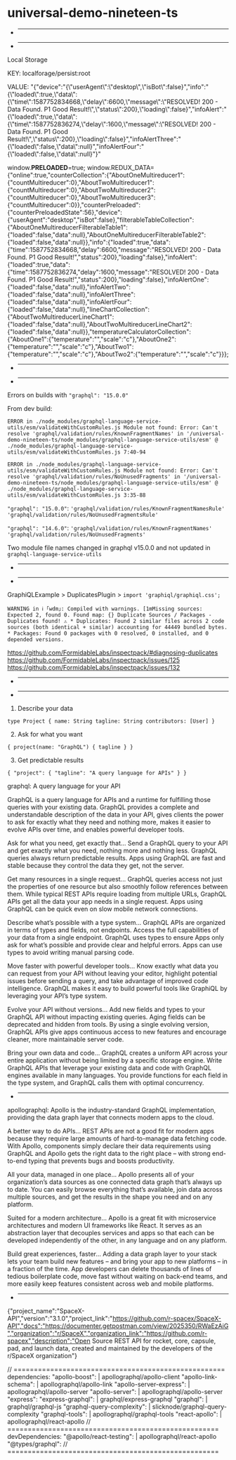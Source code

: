 # universal-demo-nineteen-ts

* ----------------------------------------
* ----------------------------------------

Local Storage

KEY:
localforage/persist:root

VALUE:
"{\"device\":\"{\\\"userAgent\\\":\\\"desktop\\\",\\\"isBot\\\":false}\",\"info\":\"{\\\"loaded\\\":true,\\\"data\\\":{\\\"time\\\":1587752834668,\\\"delay\\\":6600,\\\"message\\\":\\\"RESOLVED! 200 - Data Found. P1 Good Result!\\\",\\\"status\\\":200},\\\"loading\\\":false}\",\"infoAlert\":\"{\\\"loaded\\\":true,\\\"data\\\":{\\\"time\\\":1587752836274,\\\"delay\\\":1600,\\\"message\\\":\\\"RESOLVED! 200 - Data Found. P1 Good Result!\\\",\\\"status\\\":200},\\\"loading\\\":false}\",\"infoAlertThree\":\"{\\\"loaded\\\":false,\\\"data\\\":null}\",\"infoAlertFour\":\"{\\\"loaded\\\":false,\\\"data\\\":null}\"}"

window.__PRELOADED__=true; window.REDUX_DATA={"online":true,"counterCollection":{"AboutOneMultireducer1":{"countMultireducer":0},"AboutTwoMultireducer1":{"countMultireducer":0},"AboutTwoMultireducer2":{"countMultireducer":0},"AboutTwoMultireducer3":{"countMultireducer":0}},"counterPreloaded":{"counterPreloadedState":56},"device":{"userAgent":"desktop","isBot":false},"filterableTableCollection":{"AboutOneMultireducerFilterableTable1":{"loaded":false,"data":null},"AboutOneMultireducerFilterableTable2":{"loaded":false,"data":null}},"info":{"loaded":true,"data":{"time":1587752834668,"delay":6600,"message":"RESOLVED! 200 - Data Found. P1 Good Result!","status":200},"loading":false},"infoAlert":{"loaded":true,"data":{"time":1587752836274,"delay":1600,"message":"RESOLVED! 200 - Data Found. P1 Good Result!","status":200},"loading":false},"infoAlertOne":{"loaded":false,"data":null},"infoAlertTwo":{"loaded":false,"data":null},"infoAlertThree":{"loaded":false,"data":null},"infoAlertFour":{"loaded":false,"data":null},"lineChartCollection":{"AboutTwoMultireducerLineChart1":{"loaded":false,"data":null},"AboutTwoMultireducerLineChart2":{"loaded":false,"data":null}},"temperatureCalculatorCollection":{"AboutOne1":{"temperature":"","scale":"c"},"AboutOne2":{"temperature":"","scale":"c"},"AboutTwo1":{"temperature":"","scale":"c"},"AboutTwo2":{"temperature":"","scale":"c"}}};


* ----------------------------------------
* ----------------------------------------


Errors on builds with `"graphql": "15.0.0"`

From dev build:

`ERROR in ./node_modules/graphql-language-service-utils/esm/validateWithCustomRules.js
Module not found: Error: Can't resolve 'graphql/validation/rules/KnownFragmentNames' in '/universal-demo-nineteen-ts/node_modules/graphql-language-service-utils/esm'
@ ./node_modules/graphql-language-service-utils/esm/validateWithCustomRules.js 7:40-94`

`ERROR in ./node_modules/graphql-language-service-utils/esm/validateWithCustomRules.js
Module not found: Error: Can't resolve 'graphql/validation/rules/NoUnusedFragments' in '/universal-demo-nineteen-ts/node_modules/graphql-language-service-utils/esm'
@ ./node_modules/graphql-language-service-utils/esm/validateWithCustomRules.js 3:35-88`

`"graphql": "15.0.0"`:
`'graphql/validation/rules/KnownFragmentNamesRule'`
`'graphql/validation/rules/NoUnusedFragmentsRule'` 

`"graphql": "14.6.0"`:
`'graphql/validation/rules/KnownFragmentNames'`
`'graphql/validation/rules/NoUnusedFragments'`

Two module file names changed in graphql v15.0.0 and not updated in `graphql-language-service-utils`

* ----------------------------------------
* ----------------------------------------

GraphiQLExample > DuplicatesPlugin > `import 'graphiql/graphiql.css';`

`WARNING in ℹ ｢wdm｣: Compiled with warnings.
[1mMissing sources: Expected 2, found 0.
		Found map: {}
		Duplicate Sources / Packages - Duplicates found! ⚠️
		* Duplicates: Found 2 similar files across 2 code sources (both identical + similar)
			accounting for 44449 bundled bytes.
		* Packages: Found 0 packages with 0 resolved, 0 installed, and 0 depended versions.`

https://github.com/FormidableLabs/inspectpack/#diagnosing-duplicates
https://github.com/FormidableLabs/inspectpack/issues/125
https://github.com/FormidableLabs/inspectpack/issues/132

* ----------------------------------------
* ----------------------------------------

1) Describe your data

`type Project {
	name: String
	tagline: String
	contributors: [User]
}`

2) Ask for what you want

`{
	project(name: "GraphQL") {
		tagline
	}
}`

3) Get predictable results

`{
	"project": {
		"tagline": "A query language for APIs"
	}
}`

graphql:
A query language for your API

GraphQL is a query language for APIs and a runtime for fulfilling those queries with your existing data.
GraphQL provides a complete and understandable description of the data in your API, gives clients the power to ask for exactly what they need and nothing more, makes it easier to evolve APIs over time, and enables powerful developer tools.

Ask for what you need, get exactly that...
Send a GraphQL query to your API and get exactly what you need, nothing more and nothing less.
GraphQL queries always return predictable results.
Apps using GraphQL are fast and stable because they control the data they get, not the server.

Get many resources in a single request...
GraphQL queries access not just the properties of one resource but also smoothly follow references between them.
While typical REST APIs require loading from multiple URLs, GraphQL APIs get all the data your app needs in a single request.
Apps using GraphQL can be quick even on slow mobile network connections.

Describe what’s possible with a type system...
GraphQL APIs are organized in terms of types and fields, not endpoints.
Access the full capabilities of your data from a single endpoint. GraphQL uses types to ensure Apps only ask for what’s possible and provide clear and helpful errors.
Apps can use types to avoid writing manual parsing code.

Move faster with powerful developer tools...
Know exactly what data you can request from your API without leaving your editor, highlight potential issues before sending a query, and take advantage of improved code intelligence.
GraphQL makes it easy to build powerful tools like GraphiQL by leveraging your API’s type system.

Evolve your API without versions...
Add new fields and types to your GraphQL API without impacting existing queries.
Aging fields can be deprecated and hidden from tools.
By using a single evolving version, GraphQL APIs give apps continuous access to new features and encourage cleaner, more maintainable server code.

Bring your own data and code...
GraphQL creates a uniform API across your entire application without being limited by a specific storage engine.
Write GraphQL APIs that leverage your existing data and code with GraphQL engines available in many languages.
You provide functions for each field in the type system, and GraphQL calls them with optimal concurrency.

* ----------------------------------------

apollographql:
Apollo is the industry-standard GraphQL implementation, providing the data graph layer that connects modern apps to the cloud.

A better way to do APIs...
REST APIs are not a good fit for modern apps because they require large amounts of hard-to-manage data fetching code.
With Apollo, components simply declare their data requirements using GraphQL and Apollo gets the right data to the right place – with strong end-to-end typing that prevents bugs and boosts productivity.

All your data, managed in one place...
Apollo presents all of your organization’s data sources as one connected data graph that’s always up to date.
You can easily browse everything that’s available, join data across multiple sources, and get the results in the shape you need and on any platform.

Suited for a modern architecture...
Apollo is a great fit with microservice architectures and modern UI frameworks like React.
It serves as an abstraction layer that decouples services and apps so that each can be developed independently of the other, in any language and on any platform.

Build great experiences, faster...
Adding a data graph layer to your stack lets your team build new features – and bring your app to new platforms – in a fraction of the time.
App developers can delete thousands of lines of tedious boilerplate code, move fast without waiting on back-end teams, and more easily keep features consistent across web and mobile platforms.

* ----------------------------------------

{"project_name":"SpaceX-API","version":"3.1.0","project_link":"https://github.com/r-spacex/SpaceX-API","docs":"https://documenter.getpostman.com/view/2025350/RWaEzAiG","organization":"r/SpaceX","organization_link":"https://github.com/r-spacex","description":"Open Source REST API for rocket, core, capsule, pad, and launch data, created and maintained by the developers of the r/SpaceX organization"}

// ====================================================
dependencies:
		"apollo-boost": 							| apollographql/apollo-client
		"apollo-link-schema": 				| apollographql/apollo-link
		"apollo-server-express": 			| apollographql/apollo-server
		"apollo-server": 							| apollographql/apollo-server
		"express":
		"express-graphql":						| graphql/express-graphql
		"graphql": 										| graphql/graphql-js
		"graphql-query-complexity": 	| slicknode/graphql-query-complexity
		"graphql-tools": 							| apollographql/graphql-tools
		"react-apollo": 							| apollographql/react-apollo
// ====================================================
devDependencies:
		"@apollo/react-testing": 			| apollographql/react-apollo
		"@types/graphql": 
// ====================================================
